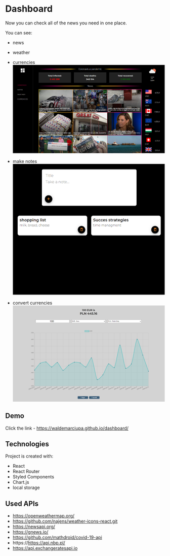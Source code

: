 # Dashboard
Now you can check all of the news you need in one place.

You can see: 
* news
* weather
* currencies
![dashboard](./src/assets/images/dashboard_screen.png)

* make notes
![dashboard](./src/assets/images/notes.png)

* convert currencies
![dashboard](./src/assets/images/currencyConverter.png)

## Demo
Click the link - https://waldemarciupa.github.io/dashboard/

## Technologies
Project is created with:
* React
* React Router
* Styled Components
* Chart.js
* local storage

## Used APIs
* https://openweathermap.org/
* https://github.com/najens/weather-icons-react.git
* https://newsapi.org/
* https://gnews.io/
* https://github.com/mathdroid/covid-19-api
* https://https://api.nbp.pl/
* https://api.exchangeratesapi.io